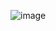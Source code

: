 ![image](https://github.com/naver0504/Cloud-Catch-Culture/assets/112925663/3f29cfb3-0f7f-4528-90ae-82d80c430967)

